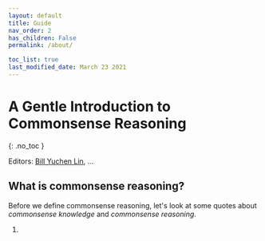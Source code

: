```yaml
---
layout: default
title: Guide
nav_order: 2
has_children: False
permalink: /about/

toc_list: true
last_modified_date: March 23 2021
---
```

# A Gentle Introduction to Commonsense Reasoning
{: .no_toc }

Editors: [Bill Yuchen Lin](https://yuchenlin.xyz/), ...


## What is commonsense reasoning?

Before we define commonsense reasoning, let's look at some quotes about _commonsense knowledge_ and _commonsense reasoning_.

1. 


## 

## 

